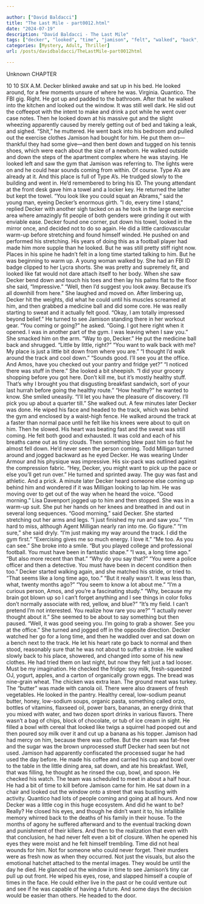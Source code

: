 ```yaml
---

author: ["David Baldacci"]
title: "The Last Mile - part0012.html"
date: "2024-07-19"
description: "David Baldacci - The Last Mile"
tags: ["decker", "looked", "time", "jamison", "felt", "walked", "back", "could", "coming", "little", "good", "see", "around", "like", "long", "going", "track", "sat", "right", "got", "well", "put", "saw", "gym", "place"]
categories: [Mystery, Adult, Thriller]
url: /posts/davidbaldacci/TheLastMile-part0012html

---
```



Unknown
CHAPTER
10
10
SIX A.M.
Decker blinked awake and sat up in his bed. He looked around, for a few moments unsure of where he was.
Virginia.
Quantico.
The FBI gig.
Right. He got up and padded to the bathroom.
After that he walked into the kitchen and looked out the window. It was still well dark.
He slid out the coffeepot with the intent to make and drink a pot while he went over case notes. Then he looked down at his massive gut and the slight wheezing apparently caused by merely getting out of bed and taking a leak, and sighed.
“Shit,” he muttered.
He went back into his bedroom and pulled out the exercise clothes Jamison had bought for him. He put them on—thankful they had some give—and then bent down and tugged on his tennis shoes, which were each about the size of a newborn.
He walked outside and down the steps of the apartment complex where he was staying. He looked left and saw the gym that Jamison was referring to. The lights were on and he could hear sounds coming from within.
Of course. Type A’s are already at it. And this place is full of Type A’s.
He trudged slowly to the building and went in. He’d remembered to bring his ID. The young attendant at the front desk gave him a towel and a locker key. He returned the latter but kept the towel.
“You look like you could squat an Abrams,” said the young man, eyeing Decker’s enormous girth.
“I do, every time I stand,” replied Decker with another sigh tacked on as he took in the large exercise area where amazingly fit people of both genders were grinding it out with enviable ease.
Decker found one corner, put down his towel, looked in the mirror once, and decided not to do so again. He did a little cardiovascular warm-up before stretching and found himself winded. He pushed on and performed his stretching. His years of doing this as a football player had made him more supple than he looked. But he was still pretty stiff right now. Places in his spine he hadn’t felt in a long time started talking to him. But he was beginning to warm up.
A young woman walked by. She had an FBI ID badge clipped to her Lycra shorts. She was pretty and supremely fit, and looked like fat would not dare attach itself to her body. When she saw Decker bend down and touch his toes and then lay his palms flat to the floor she said, “Impressive.”
“Well, then I’d suggest you look away. Because it’s all downhill from here.”
She laughed and moved on.
After limbering up, Decker hit the weights, did what he could until his muscles screamed at him, and then grabbed a medicine ball and did some core. He was really starting to sweat and it actually felt good.
“Okay, I am totally impressed beyond belief.”
He turned to see Jamison standing there in her workout gear.
“You coming or going?” he asked.
“Going. I got here right when it opened. I was in another part of the gym. I was leaving when I saw you.” She smacked him on the arm. “Way to go, Decker.”
He put the medicine ball back and shrugged. “Little by little, right?”
“You want to walk back with me? My place is just a little bit down from where you are.”
“I thought I’d walk around the track and cool down.”
“Sounds good. I’ll see you at the office. And Amos, have you checked out your pantry and fridge yet?”
“I noticed there was stuff in there.”
She looked a bit sheepish. “I did your grocery shopping before you got here. Don’t kill me, but it’s mostly healthy stuff. That’s why I brought you that disgusting breakfast sandwich, sort of your last hurrah before going the healthy route.”
“How healthy?” he wanted to know.
She smiled uneasily. “I’ll let you have the pleasure of discovery. I’ll pick you up about a quarter till.”
She walked out.
A few minutes later Decker was done. He wiped his face and headed to the track, which was behind the gym and enclosed by a waist-high fence.
He walked around the track at a faster than normal pace until he felt like his knees were about to quit on him. Then he slowed. His heart was beating fast and the sweat was still coming. He felt both good and exhausted. It was cold and each of his breaths came out as tiny clouds.
Then something blew past him so fast he almost fell down. He’d never seen the person coming.
Todd Milligan turned around and jogged backward as he eyed Decker. He was wearing Under Armour and his physique was impressive. His six-pack was outlined against the compression fabric.
“Hey, Decker, you might want to pick up the pace or else you’ll get run over.”
He turned and sprinted away. The guy was fast and athletic.
And a prick.
A minute later Decker heard someone else coming up behind him and wondered if it was Milligan looking to lap him. He was moving over to get out of the way when he heard the voice.
“Good morning.”
Lisa Davenport jogged up to him and then stopped. She was in a warm-up suit. She put her hands on her knees and breathed in and out in several long sequences.
“Good morning,” said Decker.
She started stretching out her arms and legs. “I just finished my run and saw you.”
“I’m hard to miss, although Agent Milligan nearly ran into me. Go figure.”
“I’m sure,” she said dryly.
“I’m just making my way around the track. I did the gym first.”
“Exercising gives me so much energy. I love it.”
“Me too. As you can see.”
She broke into a smile. “But you played college and professional football. You must have been in fantastic shape.”
“I was, a long time ago.”
“But also more recent than that.”
“Why do you say that?”
“You were a police officer and then a detective. You must have been in decent condition then too.”
Decker started walking again, and she matched his stride, or tried to.
“That seems like a long time ago, too.”
“But it really wasn’t. It was less than, what, twenty months ago?”
“You seem to know a lot about me.”
“I’m a curious person, Amos, and you’re a fascinating study.”
“Why, because my brain got blown up so I can’t forget anything and I see things in color folks don’t normally associate with red, yellow, and blue?”
“It’s my field. I can’t pretend I’m not interested. You realize how rare you are?”
“I actually never thought about it.”
She seemed to be about to say something but then paused. “Well, it was good seeing you. I’m going to grab a shower. See you at the office.”
She turned and jogged off in the opposite direction.
Decker watched her go for a long time, and then he waddled over and sat down on a bench next to the track.
He let his heart rate go back to normal and then stood, reasonably sure that he was not about to suffer a stroke. He walked slowly back to his place, showered, and changed into some of his new clothes. He had tried them on last night, but now they felt just a tad looser.
Must be my imagination.
He checked the fridge: soy milk, fresh-squeezed OJ, yogurt, apples, and a carton of organically grown eggs. The bread was nine-grain wheat. The chicken was extra lean. The ground meat was turkey. The “butter” was made with canola oil. There were also drawers of fresh vegetables. He looked in the pantry. Healthy cereal, low-sodium peanut butter, honey, low-sodium soups, organic pasta, something called orzo, bottles of vitamins, flaxseed oil, power bars, bananas, an energy drink that you mixed with water, and two dozen sport drinks in various flavors. There wasn’t a bag of chips, block of chocolate, or tub of ice cream in sight.
He filled a bowl with cereal that looked like twigs a squirrel had pooped out and then poured soy milk over it and cut up a banana as his topper.
Jamison had had mercy on him, because there was coffee. But the cream was fat-free and the sugar was the brown unprocessed stuff Decker had seen but not used. Jamison had apparently confiscated the processed sugar he had used the day before.
He made his coffee and carried his cup and bowl over to the table in the little dining area, sat down, and ate his breakfast.
Well, that was filling, he thought as he rinsed the cup, bowl, and spoon.
He checked his watch. The team was scheduled to meet in about a half hour. He had a bit of time to kill before Jamison came for him. He sat down in a chair and looked out the window onto a street that was bustling with activity.
Quantico had lots of people coming and going at all hours. And now Decker was a little cog in this huge ecosystem. And did he want to be? Really?
He closed his eyes, and though he didn’t want it to, his infallible memory whirred back to the deaths of his family in their house. To the months of agony he suffered afterward and to the eventual tracking down and punishment of their killers. And then to the realization that even with that conclusion, he had never felt even a bit of closure.
When he opened his eyes they were moist and he felt himself trembling.
Time did not heal wounds for him. Not for someone who could never forget. Their murders were as fresh now as when they occurred. Not just the visuals, but also the emotional hatchet attached to the mental images. They would be until the day he died.
He glanced out the window in time to see Jamison’s tiny car pull up out front. He wiped his eyes, rose, and slapped himself a couple of times in the face.
He could either live in the past or he could venture out and see if he was capable of having a future.
And some days the decision would be easier than others.
He headed to the door.
